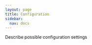 ```yaml
---
layout: page
title: Configuration
sidebar:
  nav: docs
---
```


Describe possible configuration settings
